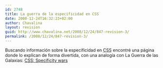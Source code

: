 ```yaml
---
id: 2748
title: La guerra de la especificidad en CSS
date: 2008-12-24T16:32:23+02:00
author: Chavalina
layout: revision
guid: http://www.chavalina.net/2008/12/24/847-revision-3/
permalink: /2008/12/24/847-revision-3/
---
```

Buscando informaci&oacute;n sobre la especificidad en <acronym title="Cascade Style Sheets">CSS</acronym> encontr&eacute; una p&aacute;gina donde lo explican de forma divertida, con una analog&iacute;a con La Guerra de las Galaxias: <a href="http://www.stuffandnonsense.co.uk/archives/css_specificity_wars.html" target="_blank">CSS: Specificity wars</a>